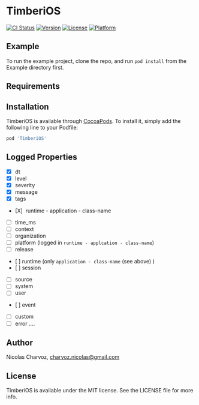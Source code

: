 # TimberiOS

[![CI Status](http://img.shields.io/travis/charvoa/TimberiOS.svg?style=flat)](https://travis-ci.org/charvoa/TimberiOS)
[![Version](https://img.shields.io/cocoapods/v/TimberiOS.svg?style=flat)](http://cocoapods.org/pods/TimberiOS)
[![License](https://img.shields.io/cocoapods/l/TimberiOS.svg?style=flat)](http://cocoapods.org/pods/TimberiOS)
[![Platform](https://img.shields.io/cocoapods/p/TimberiOS.svg?style=flat)](http://cocoapods.org/pods/TimberiOS)

## Example

To run the example project, clone the repo, and run `pod install` from the Example directory first.

## Requirements

## Installation

TimberiOS is available through [CocoaPods](http://cocoapods.org). To install
it, simply add the following line to your Podfile:

```ruby
pod 'TimberiOS'
```

## Logged Properties

- [X] dt
- [X] level
- [X] severity
- [X] message
- [X] tags
- [X]  runtime - application - class-name
- [ ] time_ms
- [ ] context
- [ ] organization
- [ ] platform (logged in `runtime - applcation - class-name`)
- [ ] release
- [ ] runtime (only `application - class-name` (see above) )
- [ ] session
- [ ] source
- [ ] system
- [ ] user
- [ ] event
- [ ] custom
- [ ] error
.... 
 ## Author

Nicolas Charvoz, charvoz.nicolas@gmail.com

## License

TimberiOS is available under the MIT license. See the LICENSE file for more info.
